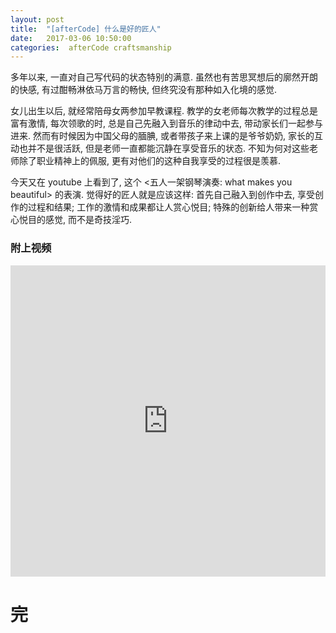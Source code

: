 ```yaml
---
layout: post
title:  "[afterCode] 什么是好的匠人"
date:   2017-03-06 10:50:00
categories:  afterCode craftsmanship
---
```



多年以来, 一直对自己写代码的状态特别的满意. 虽然也有苦思冥想后的廓然开朗的快感, 有过酣畅淋依马万言的畅快, 但终究没有那种如入化境的感觉.

女儿出生以后, 就经常陪母女两参加早教课程. 教学的女老师每次教学的过程总是富有激情, 每次领歌的时, 总是自己先融入到音乐的律动中去, 带动家长们一起参与进来. 然而有时候因为中国父母的腼腆, 或者带孩子来上课的是爷爷奶奶, 家长的互动也并不是很活跃, 但是老师一直都能沉静在享受音乐的状态. 不知为何对这些老师除了职业精神上的佩服, 更有对他们的这种自我享受的过程很是羡慕.

今天又在 youtube 上看到了, 这个 <五人一架钢琴演奏: what makes you beautiful> 的表演. 觉得好的匠人就是应该这样: 首先自己融入到创作中去, 享受创作的过程和结果; 工作的激情和成果都让人赏心悦目; 特殊的创新给人带来一种赏心悦目的感觉, 而不是奇技淫巧.


### 附上视频

<iframe height="498" width="100%" src="http://player.youku.com/embed/XMjYwMjg4NTQ1Mg==" frameborder="0" allowfullscreen="allowfullscreen" ></iframe>


# 完
